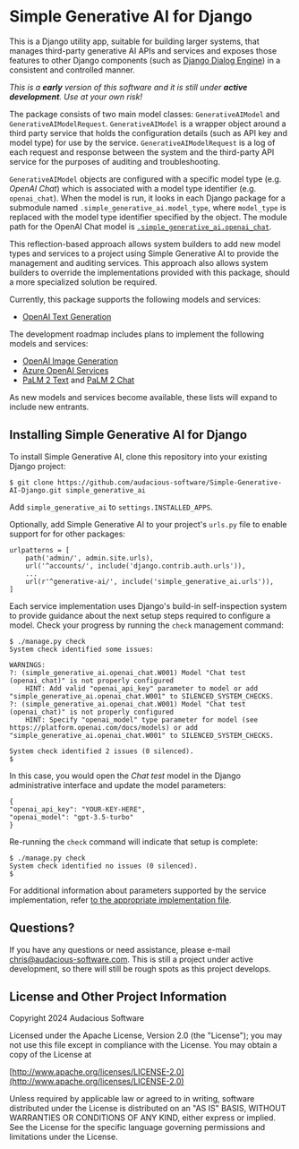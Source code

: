 # Simple Generative AI for Django

This is a Django utility app, suitable for building larger systems, that manages third-party generative AI APIs and services and exposes those features to other Django components (such as [Django Dialog Engine](https://github.com/audacious-software/Django-Dialog-Engine)) in a consistent and controlled manner.

*This is a **early** version of this software and it is still under **active development**. Use at your own risk!*

The package consists of two main model classes: `GenerativeAIModel` and `GenerativeAIModelRequest`. `GenerativeAIModel` is a wrapper object around a third party service that holds the configuration details (such as API key and model type) for use by the service. `GenerativeAIModelRequest` is a log of each request and response between the system and the third-party API service for the purposes of auditing and troubleshooting.

`GenerativeAIModel` objects are configured with a specific model type (e.g. *OpenAI Chat*) which is associated with a model type identifier (e.g. `openai_chat`). When the model is run, it looks in each Django package for a submodule named `.simple_generative_ai.model_type`, where `model_type` is replaced with the model type identifier specified by the object. The module path for the OpenAI Chat model is [`.simple_generative_ai.openai_chat`](simple_generative_ai/openai_chat.py).

This reflection-based approach allows system builders to add new model types and services to a project using Simple Generative AI to provide the management and auditing services. This approach also allows system builders to override the implementations provided with this package, should a more specialized solution be required.

Currently, this package supports the following models and services:

* [OpenAI Text Generation](https://platform.openai.com/docs/guides/text-generation)

The development roadmap includes plans to implement the following models and services:

* [OpenAI Image Generation](https://platform.openai.com/docs/guides/images)
* [Azure OpenAI Services](https://azure.microsoft.com/en-us/products/ai-services/openai-service)
* [PaLM 2 Text](https://cloud.google.com/vertex-ai/docs/generative-ai/model-reference/text) and [PaLM 2 Chat](https://cloud.google.com/vertex-ai/docs/generative-ai/model-reference/text-chat)

As new models and services become available, these lists will expand to include new entrants.

## Installing Simple Generative AI for Django

To install Simple Generative AI, clone this repository into your existing Django project:

```
$ git clone https://github.com/audacious-software/Simple-Generative-AI-Django.git simple_generative_ai
```

Add `simple_generative_ai` to `settings.INSTALLED_APPS`. 

Optionally, add Simple Generative AI to your project's `urls.py` file to enable support for for other packages:

```
urlpatterns = [
    path('admin/', admin.site.urls),
    url('^accounts/', include('django.contrib.auth.urls')),
    ...
    url(r'^generative-ai/', include('simple_generative_ai.urls')),
]
```

Each service implementation uses Django's build-in self-inspection system to provide guidance about the next setup steps required to configure a model. Check your progress by running the `check` management command:

```
$ ./manage.py check
System check identified some issues:

WARNINGS:
?: (simple_generative_ai.openai_chat.W001) Model "Chat test (openai_chat)" is not properly configured
	HINT: Add valid "openai_api_key" parameter to model or add "simple_generative_ai.openai_chat.W001" to SILENCED_SYSTEM_CHECKS.
?: (simple_generative_ai.openai_chat.W001) Model "Chat test (openai_chat)" is not properly configured
	HINT: Specify "openai_model" type parameter for model (see https://platform.openai.com/docs/models) or add "simple_generative_ai.openai_chat.W001" to SILENCED_SYSTEM_CHECKS.

System check identified 2 issues (0 silenced).
$ 
```

In this case, you would open the *Chat test* model in the Django administrative interface and update the model parameters:

```
{
"openai_api_key": "YOUR-KEY-HERE",
"openai_model": "gpt-3.5-turbo"
}
```

Re-running the `check` command will indicate that setup is complete:

```
$ ./manage.py check
System check identified no issues (0 silenced).
$
```

For additional information about parameters supported by the service implementation, refer [to the appropriate implementation file](/simple_generative_ai).

## Questions?

If you have any questions or need assistance, please e-mail [chris@audacious-software.com](mailto:chris@audacious-software.com). This is still a project under active development, so there will still be rough spots as this project develops.

## License and Other Project Information

Copyright 2024 Audacious Software

Licensed under the Apache License, Version 2.0 (the "License"); you may not use this file except in compliance with the License. You may obtain a copy of the License at

[http://www.apache.org/licenses/LICENSE-2.0](http://www.apache.org/licenses/LICENSE-2.0)

Unless required by applicable law or agreed to in writing, software distributed under the License is distributed on an "AS IS" BASIS, WITHOUT WARRANTIES OR CONDITIONS OF ANY KIND, either express or implied. See the License for the specific language governing permissions and limitations under the License.
